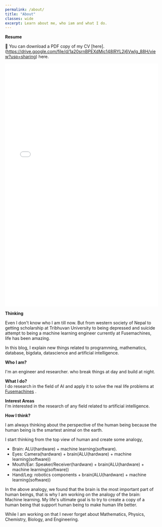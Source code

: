 ```yaml
---
permalink: /about/
title: "About"
classes: wide
excerpt: Learn about me, who iam and what I do. 
---
```

**Resume**

📃 You can download a PDF copy of my CV [here].(https://drive.google.com/file/d/1a20srnBPEXdMic148lRYL2j6VwIg_88H/view?usp=sharing) here.

<iframe src="/assets/Documents/Madan_CV.pdf
" width="100%" height="800" frameborder="no" border="0" marginwidth="0" marginheight="0"></iframe>

**Thinking**

Even I don't know who I am till now. But from western society of Nepal to getting scholarship at Tribhuvan University to being depressed and suicide attempt to being a machine learning engineer currently at Fusemachines, life has been amazing.

In this blog, I explain new things related to programming, mathematics, database, bigdata, datascience and  artificial intelligence.  

**Who I am?**  

I'm an engineer and researcher.
who break things at day and build at night.

**What I do?**  
I do research in the field of AI and apply it to solve the real life problems at [Fusemachines](https://fusemachines.com) . 

**Interest Areas**  
I'm interested in the research of any field related to artificial intelligence.

**How I think?**

I am always thinking about the perspective of the human being because the human being is the smartest animal on the earth.

I start thinking from the top view of human and create some analogy, 
* Brain: ALU(hardware) + machine learning(software). 
* Eyes: Camera(hardware) + brain(ALU(hardware) + machine learning(software))
* Mouth/Ear: Speaker/Receiver(hardware) + brain(ALU(hardware) + machine learning(software))
* Hand/Leg: robotics components + brain(ALU(hardware) + machine learning(software))

In the above analogy, we found that the brain is the most important part of human beings, that is why I am working on the analogy of the brain: Machine learning.
My life's ultimate goal is to try to create a copy of a human being that support human being to make human life better.

While I am working on that I never forget about Mathematics, Physics, Chemistry, Biology, and Engineering.
